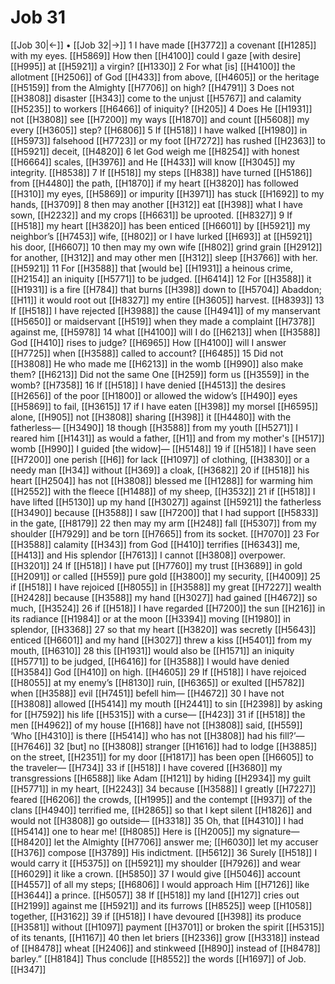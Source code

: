 # Job 31
[[Job 30|←]] • [[Job 32|→]]
1 I have made [[H3772]] a covenant [[H1285]] with my eyes. [[H5869]] How then [[H4100]] could I gaze [with desire] [[H995]] at [[H5921]] a virgin? [[H1330]] 
2 For what [is] [[H4100]] the allotment [[H2506]] of God [[H433]] from above, [[H4605]] or the heritage [[H5159]] from the Almighty [[H7706]] on high? [[H4791]] 
3 Does not [[H3808]] disaster [[H343]] come to the unjust [[H5767]] and calamity [[H5235]] to workers [[H6466]] of iniquity? [[H205]] 
4 Does He [[H1931]] not [[H3808]] see [[H7200]] my ways [[H1870]] and count [[H5608]] my every [[H3605]] step? [[H6806]] 
5 If [[H518]] I have walked [[H1980]] in [[H5973]] falsehood [[H7723]] or my foot [[H7272]] has rushed [[H2363]] to [[H5921]] deceit, [[H4820]] 
6 let God weigh me [[H8254]] with honest [[H6664]] scales, [[H3976]] and He [[H433]] will know [[H3045]] my integrity. [[H8538]] 
7 If [[H518]] my steps [[H838]] have turned [[H5186]] from [[H4480]] the path, [[H1870]] if my heart [[H3820]] has followed [[H310]] my eyes, [[H5869]] or impurity [[H3971]] has stuck [[H1692]] to my hands, [[H3709]] 
8 then may another [[H312]] eat [[H398]] what I have sown, [[H2232]] and my crops [[H6631]] be uprooted. [[H8327]] 
9 If [[H518]] my heart [[H3820]] has been enticed [[H6601]] by [[H5921]] my neighbor’s [[H7453]] wife, [[H802]] or I have lurked [[H693]] at [[H5921]] his door, [[H6607]] 
10 then may my own wife [[H802]] grind grain [[H2912]] for another, [[H312]] and may other men [[H312]] sleep [[H3766]] with her. [[H5921]] 
11 For [[H3588]] that [would be] [[H1931]] a heinous crime, [[H2154]] an iniquity [[H5771]] to be judged. [[H6414]] 
12 For [[H3588]] it [[H1931]] is a fire [[H784]] that burns [[H398]] down to [[H5704]] Abaddon; [[H11]] it would root out [[H8327]] my entire [[H3605]] harvest. [[H8393]] 
13 If [[H518]] I have rejected [[H3988]] the cause [[H4941]] of my manservant [[H5650]] or maidservant [[H519]] when they made a complaint [[H7378]] against me, [[H5978]] 
14 what [[H4100]] will I do [[H6213]] when [[H3588]] God [[H410]] rises to judge? [[H6965]] How [[H4100]] will I answer [[H7725]] when [[H3588]] called to account? [[H6485]] 
15 Did not [[H3808]] He who made me [[H6213]] in the womb [[H990]] also make them? [[H6213]] Did not the same One [[H259]] form us [[H3559]] in the womb? [[H7358]] 
16 If [[H518]] I have denied [[H4513]] the desires [[H2656]] of the poor [[H1800]] or allowed the widow’s [[H490]] eyes [[H5869]] to fail, [[H3615]] 
17 if I have eaten [[H398]] my morsel [[H6595]] alone, [[H905]] not [[H3808]] sharing [[H398]] it [[H4480]] with the fatherless— [[H3490]] 
18 though [[H3588]] from my youth [[H5271]] I reared him [[H1431]] as would a father, [[H1]] and from my mother's [[H517]] womb [[H990]] I guided [the widow]— [[H5148]] 
19 if [[H518]] I have seen [[H7200]] one perish [[H6]] for lack [[H1097]] of clothing, [[H3830]] or a needy man [[H34]] without [[H369]] a cloak, [[H3682]] 
20 if [[H518]] his heart [[H2504]] has not [[H3808]] blessed me [[H1288]] for warming him [[H2552]] with the fleece [[H1488]] of my sheep, [[H3532]] 
21 if [[H518]] I have lifted [[H5130]] up my hand [[H3027]] against [[H5921]] the fatherless [[H3490]] because [[H3588]] I saw [[H7200]] that I had support [[H5833]] in the gate, [[H8179]] 
22 then may my arm [[H248]] fall [[H5307]] from my shoulder [[H7929]] and be torn [[H7665]] from its socket. [[H7070]] 
23 For [[H3588]] calamity [[H343]] from God [[H410]] terrifies [[H6343]] me, [[H413]] and His splendor [[H7613]] I cannot [[H3808]] overpower. [[H3201]] 
24 If [[H518]] I have put [[H7760]] my trust [[H3689]] in gold [[H2091]] or called [[H559]] pure gold [[H3800]] my security, [[H4009]] 
25 if [[H518]] I have rejoiced [[H8055]] in [[H3588]] my great [[H7227]] wealth [[H2428]] because [[H3588]] my hand [[H3027]] had gained [[H4672]] so much, [[H3524]] 
26 if [[H518]] I have regarded [[H7200]] the sun [[H216]] in its radiance [[H1984]] or at the moon [[H3394]] moving [[H1980]] in splendor, [[H3368]] 
27 so that my heart [[H3820]] was secretly [[H5643]] enticed [[H6601]] and my hand [[H3027]] threw a kiss [[H5401]] from my mouth, [[H6310]] 
28 this [[H1931]] would also be [[H1571]] an iniquity [[H5771]] to be judged, [[H6416]] for [[H3588]] I would have denied [[H3584]] God [[H410]] on high. [[H4605]] 
29 If [[H518]] I have rejoiced [[H8055]] at my enemy’s [[H8130]] ruin, [[H6365]] or exulted [[H5782]] when [[H3588]] evil [[H7451]] befell him— [[H4672]] 
30 I have not [[H3808]] allowed [[H5414]] my mouth [[H2441]] to sin [[H2398]] by asking for [[H7592]] his life [[H5315]] with a curse— [[H423]] 
31 if [[H518]] the men [[H4962]] of my house [[H168]] have not [[H3808]] said, [[H559]] ‘Who [[H4310]] is there [[H5414]] who has not [[H3808]] had his fill?’— [[H7646]] 
32 [but] no [[H3808]] stranger [[H1616]] had to lodge [[H3885]] on the street, [[H2351]] for my door [[H1817]] has been open [[H6605]] to the traveler— [[H734]] 
33 if [[H518]] I have covered [[H3680]] my transgressions [[H6588]] like Adam [[H121]] by hiding [[H2934]] my guilt [[H5771]] in my heart, [[H2243]] 
34 because [[H3588]] I greatly [[H7227]] feared [[H6206]] the crowds, [[H1995]] and the contempt [[H937]] of the clans [[H4940]] terrified me, [[H2865]] so that I kept silent [[H1826]] and would not [[H3808]] go outside— [[H3318]] 
35 Oh, that [[H4310]] I had [[H5414]] one to hear  me! [[H8085]] Here is [[H2005]] my signature— [[H8420]] let the Almighty [[H7706]] answer me; [[H6030]] let my accuser [[H376]] compose [[H3789]] His indictment. [[H5612]] 
36 Surely [[H518]] I would carry it [[H5375]] on [[H5921]] my shoulder [[H7926]] and wear [[H6029]] it like a crown. [[H5850]] 
37 I would give [[H5046]] account [[H4557]] of all my steps; [[H6806]] I would approach Him [[H7126]] like [[H3644]] a prince. [[H5057]] 
38 If [[H518]] my land [[H127]] cries out [[H2199]] against me [[H5921]] and its furrows [[H8525]] weep [[H1058]] together, [[H3162]] 
39 if [[H518]] I have devoured [[H398]] its produce [[H3581]] without [[H1097]] payment [[H3701]] or broken the spirit [[H5315]] of its tenants, [[H1167]] 
40 then let briers [[H2336]] grow [[H3318]] instead of [[H8478]] wheat [[H2406]] and stinkweed [[H890]] instead of [[H8478]] barley.” [[H8184]] Thus conclude [[H8552]] the words [[H1697]] of Job. [[H347]] 
